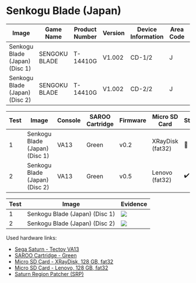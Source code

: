 # Senkogu Blade (Japan)

| Image                          | Game Name     | Product Number | Version | Device Information | Area Code | Peripheral Code |
| ------------------------------ | ------------- | -------------- | ------- | ------------------ | --------- | --------------- |
| Senkogu Blade (Japan) (Disc 1) | SENGOKU BLADE | T-14410G       | V1.002  | CD-1/2             | J         | J               |
| Senkogu Blade (Japan) (Disc 2) | SENGOKU BLADE | T-14410G       | V1.002  | CD-2/2             | J         | J               |

| Test | Image                          | Console | SAROO Cartridge | Firmware | Micro SD Card    | Status             | Time Played |
| ---- | ------------------------------ | ------- | --------------- | -------- | ---------------- | ------------------ | ----------- |
| 1    | Senkogu Blade (Japan) (Disc 1) | VA13    | Green           | v0.2     | XRayDisk (fat32) | :100:              | 35 minutes  |
| 2    | Senkogu Blade (Japan) (Disc 2) | VA13    | Green           | v0.5     | Lenovo (fat32)   | :heavy_check_mark: | 17 minutes  |

| Test | Image                          | Evidence                                                                                         |
| ---- | ------------------------------ | ------------------------------------------------------------------------------------------------ |
| 1    | Senkogu Blade (Japan) (Disc 1) | [![](https://img.youtube.com/vi/9ZbirZRbd9M/0.jpg)](https://www.youtube.com/watch?v=9ZbirZRbd9M) |
| 2    | Senkogu Blade (Japan) (Disc 2) | [![](https://img.youtube.com/vi/OX_KjhTjc6A/0.jpg)](https://www.youtube.com/watch?v=OX_KjhTjc6A) |

Used hardware links:

- [Sega Saturn - Tectoy VA13](../../../../Info/Consoles/VA13/README.md)
- [SAROO Cartridge - Green](../../../../Info/Cartridges/RetroGameParadiseStore/1.32F/README.md)
- [Micro SD Card - XRayDisk, 128 GB, fat32](../../../../Info/SdCards/XRayDisk/128GB/fat32/README.md)
- [Micro SD Card - Lenovo, 128 GB, fat32](../../../../Info/SdCards/Lenovo/128GB/fat32/README.md)
- [Saturn Region Patcher (SRP)](https://segaxtreme.net/resources/saturn-region-patcher.81/download)
